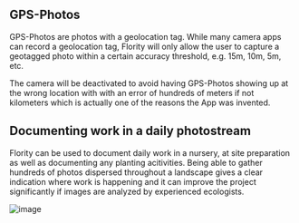 ## GPS-Photos

GPS-Photos are photos with a geolocation tag. While many camera apps can record a geolocation tag, Flority will only allow the user to capture a geotagged photo within a certain accuracy threshold, e.g. 15m, 10m, 5m, etc. 

The camera will be deactivated to avoid having GPS-Photos showing up at the wrong location with with an error of hundreds of meters if not kilometers which is actually one of the reasons the App was invented. 

## Documenting work in a daily photostream

Flority can be used to document daily work in a nursery, at site preparation as well as documenting any planting acitivities. Being able to gather hundreds of photos dispersed throughout a landscape gives a clear indication where work is happening and it can improve the project significantly if images are analyzed by experienced ecologists. 

![image](https://github.com/Wells-for-Zoe/book/assets/97762115/1149bef7-383c-4d6a-b872-c7e3c8615d86)
